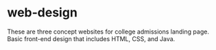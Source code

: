 # web-design

These are three concept websites for college admissions landing page. Basic front-end design that includes HTML, CSS, and Java. 
